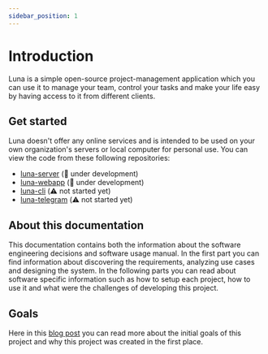 ```yaml
---
sidebar_position: 1
---
```


# Introduction

Luna is a simple open-source project-management application which you can use it to manage your team, control your tasks and make your life easy by having access to it from different clients.

## Get started

Luna doesn't offer any online services and is intended to be used on your own organization's servers or local computer for personal use. You can view the code from these following repositories:

- [luna-server](../) (🚧 under development)
- [luna-webapp](../) (🚧 under development)
- [luna-cli](../) (⚠️ not started yet)
- [luna-telegram](../) (⚠️ not started yet)

## About this documentation

This documentation contains both the information about the software engineering decisions and software usage manual. In the first part you can find information about discovering the requirements, analyzing use cases and designing the system. In the following parts you can read about software specific information such as how to setup each project, how to use it and what were the challenges of developing this project.

## Goals

Here in this [blog post](../blog/why-luna-was-created) you can read more about the initial goals of this project and why this project was created in the first place.
